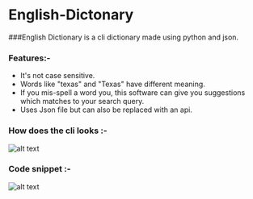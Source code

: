 # English-Dictonary
###English Dictionary is a cli dictionary made using python and json.

### Features:-
* It's not case sensitive.
* Words like "texas" and "Texas" have different meaning.
* If you mis-spell a word you, this software can give you suggestions which matches to your search query.
* Uses Json file but can also be replaced with an api.

 
### How does the cli looks :-
![alt text](https://github.com/Rishikesh-12/English-Dictonary/image/cli.png "English Dictionary")

### Code snippet :-
![alt text](https://github.com/Rishikesh-12/English-Dictonary/blob/master/images/code.png "python code")